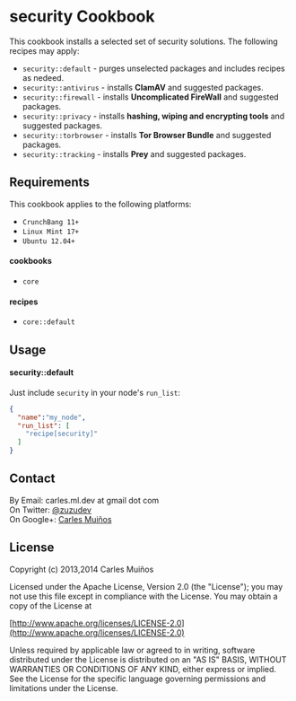 # security Cookbook

This cookbook installs a selected set of security solutions.
The following recipes may apply:

- `security::default`    - purges unselected packages and includes recipes as nedeed.
- `security::antivirus`  - installs __ClamAV__ and suggested packages.
- `security::firewall`   - installs __Uncomplicated FireWall__ and suggested packages.
- `security::privacy`    - installs __hashing, wiping and encrypting tools__ and suggested packages.
- `security::torbrowser` - installs __Tor Browser Bundle__ and suggested packages.
- `security::tracking`   - installs __Prey__ and suggested packages.


## Requirements

This cookbook applies to the following platforms:  
- `CrunchBang 11+`
- `Linux Mint 17+`
- `Ubuntu 12.04+`

#### cookbooks
- `core`

#### recipes
- `core::default`


## Usage

#### security::default
Just include `security` in your node's `run_list`:

```json
{
  "name":"my_node",
  "run_list": [
    "recipe[security]"
  ]
}
```


## Contact

By Email:   carles.ml.dev at gmail dot com  
On Twitter: [@zuzudev](https://twitter.com/zuzudev)  
On Google+: [Carles Muiños](https://plus.google.com/109480759201585988691)


## License

Copyright (c) 2013,2014 Carles Muiños

Licensed under the Apache License, Version 2.0 (the "License");
you may not use this file except in compliance with the License.
You may obtain a copy of the License at

[http://www.apache.org/licenses/LICENSE-2.0](http://www.apache.org/licenses/LICENSE-2.0)

Unless required by applicable law or agreed to in writing, software
distributed under the License is distributed on an "AS IS" BASIS,
WITHOUT WARRANTIES OR CONDITIONS OF ANY KIND, either express or implied.
See the License for the specific language governing permissions and
limitations under the License.

